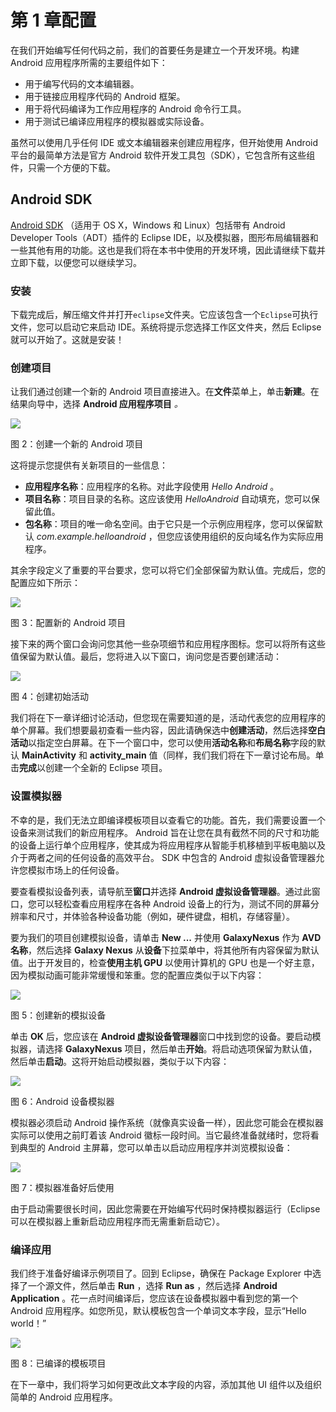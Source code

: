# 第 1 章配置

在我们开始编写任何代码之前，我们的首要任务是建立一个开发环境。构建 Android 应用程序所需的主要组件如下：

*   用于编写代码的文本编辑器。
*   用于链接应用程序代码的 Android 框架。
*   用于将代码编译为工作应用程序的 Android 命令行工具。
*   用于测试已编译应用程序的模拟器或实际设备。

虽然可以使用几乎任何 IDE 或文本编辑器来创建应用程序，但开始使用 Android 平台的最简单方法是官方 Android 软件开发工具包（SDK），它包含所有这些组件，只需一个方便的下载。

## Android SDK

[Android SDK](http://developer.android.com/sdk/index.html) （适用于 OS X，Windows 和 Linux）包括带有 Android Developer Tools（ADT）插件的 Eclipse IDE，以及模拟器，图形布局编辑器和一些其他有用的功能。这也是我们将在本书中使用的开发环境，因此请继续下载并立即下载，以便您可以继续学习。

### 安装

下载完成后，解压缩文件并打开`eclipse`文件夹。它应该包含一个`Eclipse`可执行文件，您可以启动它来启动 IDE。系统将提示您选择工作区文件夹，然后 Eclipse 就可以开始了。这就是安装！

### 创建项目

让我们通过创建一个新的 Android 项目直接进入。在**文件**菜单上，单击**新建**。在结果向导中，选择 **Android 应用程序项目** _。_

![](img/image002.jpg)

图 2：创建一个新的 Android 项目

这将提示您提供有关新项目的一些信息：

*   **应用程序名称**：应用程序的名称。对此字段使用 _Hello Android_ 。
*   **项目名称**：项目目录的名称。这应该使用 _HelloAndroid_ 自动填充，您可以保留此值。
*   **包名称**：项目的唯一命名空间。由于它只是一个示例应用程序，您可以保留默认 _com.example.helloandroid_ ，但您应该使用组织的反向域名作为实际应用程序。

其余字段定义了重要的平台要求，您可以将它们全部保留为默认值。完成后，您的配置应如下所示：

![](img/image003.jpg)

图 3：配置新的 Android 项目

接下来的两个窗口会询问您其他一些杂项细节和应用程序图标。您可以将所有这些值保留为默认值。最后，您将进入以下窗口，询问您是否要创建活动：

![](img/image004.jpg)

图 4：创建初始活动

我们将在下一章详细讨论活动，但您现在需要知道的是，活动代表您的应用程序的单个屏幕。我们想要最初查看一些内容，因此请确保选中**创建活动**，然后选择**空白活动**以指定空白屏幕。在下一个窗口中，您可以使用**活动名称**和**布局名称**字段的默认 **MainActivity** 和 **activity_main** 值（同样，我们我们将在下一章讨论布局。单击**完成**以创建一个全新的 Eclipse 项目。

### 设置模拟器

不幸的是，我们无法立即编译模板项目以查看它的功能。首先，我们需要设置一个设备来测试我们的新应用程序。 Android 旨在让您在具有截然不同的尺寸和功能的设备上运行单个应用程序，使其成为将应用程序从智能手机移植到平板电脑以及介于两者之间的任何设备的高效平台。 SDK 中包含的 Android 虚拟设备管理器允许您模拟市场上的任何设备。

要查看模拟设备列表，请导航至**窗口**并选择 **Android 虚拟设备管理器**。通过此窗口，您可以轻松查看应用程序在各种 Android 设备上的行为，测试不同的屏幕分辨率和尺寸，并体验各种设备功能（例如，硬件键盘，相机，存储容量）。

要为我们的项目创建模拟设备，请单击 **New ...** 并使用 **GalaxyNexus** 作为 **AVD 名称**，然后选择 **Galaxy Nexus** 从**设备**下拉菜单中，将其他所有内容保留为默认值。出于开发目的，检查**使用主机 GPU** 以使用计算机的 GPU 也是一个好主意，因为模拟动画可能非常缓慢和笨重。您的配置应类似于以下内容：

![](img/image005.jpg)

图 5：创建新的模拟设备

单击 **OK** 后，您应该在 **Android 虚拟设备管理器**窗口中找到您的设备。要启动模拟器，请选择 **GalaxyNexus** 项目，然后单击**开始**。将启动选项保留为默认值，然后单击**启动**。这将开始启动模拟器，类似于以下内容：

![](img/image006.jpg)

图 6：Android 设备模拟器

模拟器必须启动 Android 操作系统（就像真实设备一样），因此您可能会在模拟器实际可以使用之前盯着该 Android 徽标一段时间。当它最终准备就绪时，您将看到典型的 Android 主屏幕，您可以单击以启动应用程序并浏览模拟设备：

![](img/image007.jpg)

图 7：模拟器准备好后使用

由于启动需要很长时间，因此您需要在开始编写代码时保持模拟器运行（Eclipse 可以在模拟器上重新启动应用程序而无需重新启动它）。

### 编译应用

我们终于准备好编译示例项目了。回到 Eclipse，确保在 Package Explorer 中选择了一个源文件，然后单击 **Run** ，选择 **Run as** ，然后选择 **Android Application** 。花一点时间编译后，您应该在设备模拟器中看到您的第一个 Android 应用程序。如您所见，默认模板包含一个单词文本字段，显示“Hello world！”

![](img/image008.jpg)

图 8：已编译的模板项目

在下一章中，我们将学习如何更改此文本字段的内容，添加其他 UI 组件以及组织简单的 Android 应用程序。
